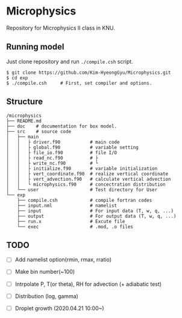 # Microphysics
Repository for Microphysics II class in KNU.

## Running model
Just clone repository and run `./compile.csh` script.
```
$ git clone https://github.com/Kim-HyeongGyu/Microphysics.git
$ cd exp
$ ./compile.csh     # First, set compiler and options.
```

## Structure
```
/microphysics
├── README.md
├── doc    # documentation for box model.
├── src    # source code
│   ├── main
│   │   ├ driver.f90           # main code
│   │   ├ global.f90           # variable setting
│   │   ├ file_io.f90          # file I/O
│   │   ├ read_nc.f90          # ├ 
│   │   ├ write_nc.f90         # └ 
│   │   ├ initialize.f90       # variable initialization
│   │   ├ vert_coordinate.f90  # realize vertical coordinate
│   │   ├ vert_advection.f90   # calculate vertical advection
│   │   └ microphysics.f90     # concectration distribution
│   └── user                   # Test directory for User
└── exp
    ├── compile.csh            # compile fortran codes
    ├── input.nml              # namelist
    ├── input                  # For input data (T, w, q, ...)
    ├── output                 # For output data (T, w, q, ...)
    ├── run.x                  # Excute file
    └── exec                   # .mod, .o files

```

## TODO
- [ ] Add namelist option(rmin, rmax, rratio)
- [ ] Make bin number(~100)
- [ ] Intrpolate P, T(or theta), RH for advection (+ adiabatic test)
- [ ] Distribution (log, gamma)
- [ ] Droplet growth (2020.04.21 10:00~)

